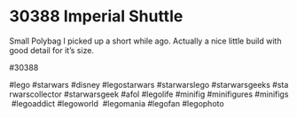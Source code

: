 # 30388 Imperial Shuttle

Small Polybag I picked up a short while ago. Actually a nice little build with good detail for it’s size. 

#30388 
 
 
#lego #starwars #disney #legostarwars #starwarslego #starwarsgeeks #starwarscollector #starwarsgeek #afol #legolife #minifig #minifigures #minifigs #legoaddict #legoworld  #legomania #legofan #legophoto 

